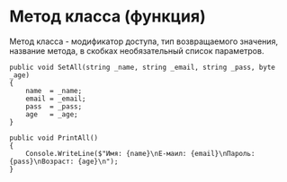 # Метод класса (функция)
Метод класса - модификатор доступа, тип возвращаемого значения, название метода, в скобках необязательный список параметров.

    public void SetAll(string _name, string _email, string _pass, byte _age)
    {
        name  = _name;
        email = _email;
        pass  = _pass;
        age   = _age;
    }

    public void PrintAll()
    {
        Console.WriteLine($"Имя: {name}\nЕ-маил: {email}\nПароль: {pass}\nВозраст: {age}\n");
    }